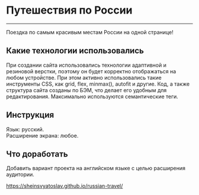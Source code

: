 # Путешествия по России
------
Поездка по самым красивым местам России на одной странице!

## Какие технологии использовались
При создании сайта использовались технологии адаптивной и резиновой верстки, поэтому он будет корректно отображаться на любом  устройстве. При этом активно использовались такие инструменты CSS, как grid, flex, minmax(), autofit и другие. Код, а также структура  сайта созданы по БЭМ, что делает его удобным для редактирования. Максимально используются семантические теги.

## Инструкция
Язык: русский.  
Расширение экрана: любое.

## Что доработать
Добавить вариант проекта на английском языке с целью расширения аудитории.


https://sheinsvyatoslav.github.io/russian-travel/